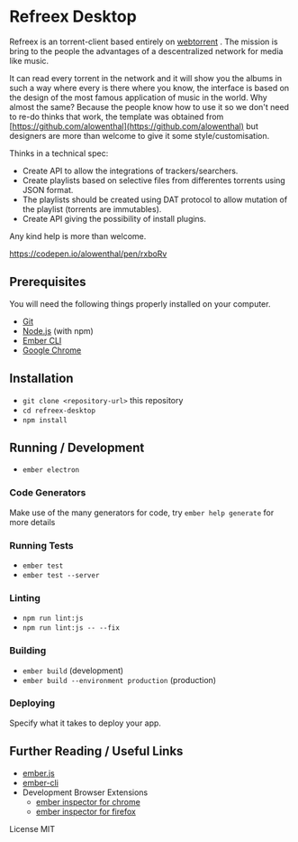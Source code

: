# Refreex Desktop

Refreex is an torrent-client based entirely on [webtorrent](http://webtorrent.io/) .
The mission is bring to the people the advantages of a descentralized network for media like music.

It can read every torrent in the network and it will show you the albums in such a way where every is there where you know, the interface is based on the design of the most famous application of music in the world. Why almost the same? Because the people know how to use it so we don't need to re-do thinks that work, the template was obtained from [https://github.com/alowenthal](https://github.com/alowenthal) but designers are more than welcome to give it some style/customisation.

Thinks in a technical spec:

  * Create API to allow the integrations of trackers/searchers.
  * Create playlists based on selective files from differentes torrents using JSON format.
  * The playlists should be created using DAT protocol to allow mutation of the playlist (torrents are immutables).
  * Create API giving the possibility of install plugins.

  
Any kind help is more than welcome.


https://codepen.io/alowenthal/pen/rxboRv

## Prerequisites

You will need the following things properly installed on your computer.

* [Git](https://git-scm.com/)
* [Node.js](https://nodejs.org/) (with npm)
* [Ember CLI](https://ember-cli.com/)
* [Google Chrome](https://google.com/chrome/)

## Installation

* `git clone <repository-url>` this repository
* `cd refreex-desktop`
* `npm install`

## Running / Development

* `ember electron`

### Code Generators

Make use of the many generators for code, try `ember help generate` for more details

### Running Tests

* `ember test`
* `ember test --server`

### Linting

* `npm run lint:js`
* `npm run lint:js -- --fix`

### Building

* `ember build` (development)
* `ember build --environment production` (production)

### Deploying

Specify what it takes to deploy your app.

## Further Reading / Useful Links

* [ember.js](https://emberjs.com/)
* [ember-cli](https://ember-cli.com/)
* Development Browser Extensions
  * [ember inspector for chrome](https://chrome.google.com/webstore/detail/ember-inspector/bmdblncegkenkacieihfhpjfppoconhi)
  * [ember inspector for firefox](https://addons.mozilla.org/en-US/firefox/addon/ember-inspector/)
  
License MIT
